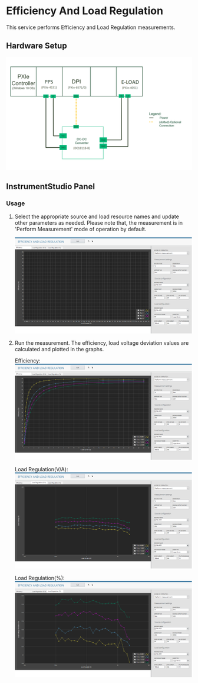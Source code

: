 # Efficiency And Load Regulation
This service performs Efficiency and Load Regulation measurements.

## Hardware Setup
   ![alt text](meas-images/hw-setup.png)

## InstrumentStudio Panel

### Usage

1. Select the appropriate source and load resource names and update other parameters as needed. Please note that, the measurement is in 'Perform Measurement' mode of operation by default.

   ![alt text](meas-images/eff-and-lr-config.png)

2. Run the measurement. The efficiency, load voltage deviation values are calculated and plotted in the graphs.
   
   Efficiency:
   ![alt text](meas-images/eff-and-lr-efficiency.png)

   Load Regulation(V/A):
   ![alt text](meas-images/eff-and-lr-load-volt.png)

   Load Regulation(%):
   ![alt text](meas-images/eff-and-lr-load-volt-dev.png)




